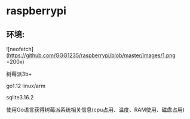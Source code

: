 # raspberrypi

## 环境:
![neofetch](https://github.com/GGG1235/raspberrypi/blob/master/images/1.png =200x)

树莓派3b+

go1.12 linux/arm

sqlite3.16.2


使用Go语言获得树莓派系统相关信息(cpu占用、温度、RAM使用、磁盘占用)
